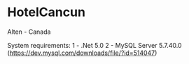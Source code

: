 # HotelCancun
Alten - Canada


System requirements:
	1 - .Net 5.0
	2 -  MySQL Server 5.7.40.0 (https://dev.mysql.com/downloads/file/?id=514047)